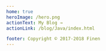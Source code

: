 ```yaml
---
home: true
heroImage: /hero.png
actionText: My Blog →
actionLink: /blog/Java/index.html

footer: Copyright © 2017-2018 Finen 
---
```

